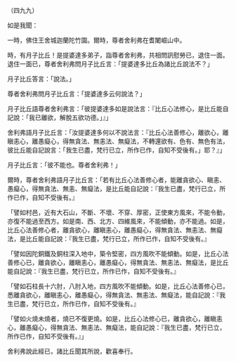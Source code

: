（四九九）

如是我聞：

一時，佛住王舍城迦蘭陀竹園。爾時，尊者舍利弗在耆闍崛山中。

時，有月子比丘！是提婆達多弟子，詣尊者舍利弗，共相問訊慰勞已，退住一面。退住一面已，尊者舍利弗問月子比丘言：「提婆達多比丘為諸比丘說法不？」

月子比丘答言：「說法。」

尊者舍利弗問月子比丘言：「提婆達多云何說法？」

月子比丘語尊者舍利弗言：「彼提婆達多如是說法言：『比丘心法修心，是比丘能自記說：「我已離欲，解脫五欲功德。」』」

舍利弗語月子比丘言：「汝提婆達多何以不說法言：『比丘心法善修心，離欲心，離瞋恚心，離愚癡心，得無貪法、無恚法、無癡法，不轉還欲有、色有、無色有法，彼比丘能自記說言：「我生已盡，梵行已立，所作已作，自知不受後有。」耶？』」

月子比丘言：「彼不能也。尊者舍利弗！」

爾時，尊者舍利弗語月子比丘言：「若有比丘心法善修心者，能離貪欲心、瞋恚、愚癡心，得無貪法、無恚、無癡法，是比丘能自記說：『我生已盡，梵行已立，所作已作，自知不受後有。』

「譬如村邑，近有大石山，不斷、不壞、不穿、厚密，正使東方風來，不能令動，亦復不能過至西方。如是南、西、北方、四維風來，不能傾動，亦不能過。如是，比丘心法善修心者，離貪欲心，離瞋恚心，離愚癡心，得無貪法、無恚法、無癡法，是比丘能自記說：『我生已盡，梵行已立，所作已作，自知不受後有。』

「譬如因陀銅鐵及銅柱深入地中，築令堅密，四方風吹不能傾動。如是，比丘心法善修心已，離貪欲心，離瞋恚心，離愚癡心，得無貪法、無恚法、無癡法，是比丘能自記說：『我生已盡，梵行已立，所作已作，自知不受後有。』

「譬如石柱長十六肘，八肘入地，四方風吹不能傾動。如是，比丘心法善修心已，悉離貪欲心，離瞋恚心，離愚癡心，得無貪法、無恚法、無癡法，能自記說：『我生已盡，梵行已立，所作已作，自知不受後有。』

「譬如火燒未燒者，燒已不復更燒。如是，比丘心法修心已，離貪欲心，離瞋恚心，離愚癡心，得無貪法、無恚法、無癡法，能自記說：『我生已盡，梵行已立，所作已作，自知不受後有。』」

舍利弗說此經已，諸比丘聞其所說，歡喜奉行。








